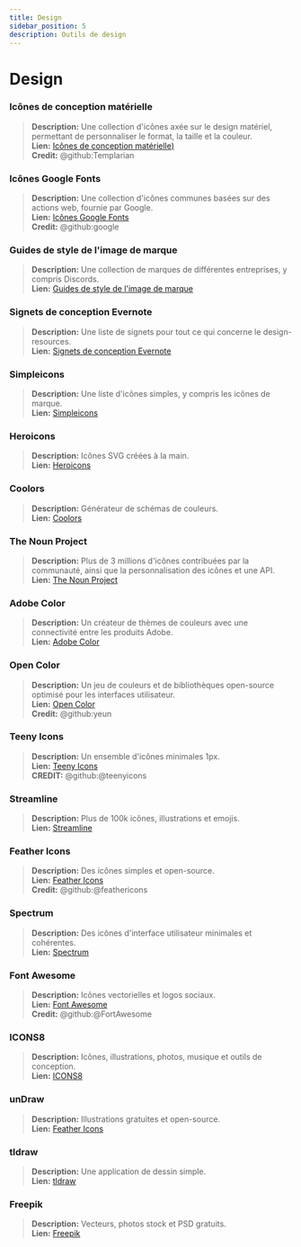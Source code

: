```yaml
---
title: Design
sidebar_position: 5
description: Outils de design
---
```


# Design
### **Icônes de conception matérielle**
> __Description:__ Une collection d'icônes axée sur le design matériel, permettant de personnaliser le format, la taille et la couleur. <br/>
__Lien:__ [Icônes de conception matérielle)](https://materialdesignicons.com/)  <br/>
__Credit:__ @github:Templarian

### **Icônes Google Fonts**
> __Description:__ Une collection d'icônes communes basées sur des actions web, fournie par Google. <br/>
__Lien:__ [Icônes Google Fonts](https://fonts.google.com/icons) <br/>
__Credit:__ @github:google

### **Guides de style de l'image de marque**
> __Description:__ Une collection de marques de différentes entreprises, y compris Discords.   <br/>
__Lien:__ [Guides de style de l'image de marque](https://brandingstyleguides.com/)

### **Signets de conception Evernote**
> __Description:__ Une liste de signets pour tout ce qui concerne le design-resources.  <br/>
__Lien:__ [Signets de conception Evernote](https://www.evernote.design/)  <br/>

### **Simpleicons**
> __Description:__ Une liste d'icônes simples, y compris les icônes de marque.   <br/>
__Lien:__ [Simpleicons](https://simpleicons.org/)

### **Heroicons**
> __Description:__ Icônes SVG créées à la main.   <br/>
__Lien:__ [Heroicons](https://heroicons.com/)

### **Coolors**
> __Description:__ Générateur de schémas de couleurs.   <br/>
__Lien:__ [Coolors](https://coolors.co/)

### **The Noun Project**
> __Description:__ Plus de 3 millions d'icônes contribuées par la communauté, ainsi que la personnalisation des icônes et une API.  <br/>
__Lien:__ [The Noun Project](https://thenounproject.com/)

### **Adobe Color**
> __Description:__ Un créateur de thèmes de couleurs avec une connectivité entre les produits Adobe.  <br/>
__Lien:__ [Adobe Color](https://color.adobe.com/)

### **Open Color**
> __Description:__ Un jeu de couleurs et de bibliothèques open-source optimisé pour les interfaces utilisateur.  <br/>
__Lien:__ [Open Color](https://yeun.github.io/open-color/)  <br/>
__Credit:__ @github:yeun

### **Teeny Icons**
> __Description:__ Un ensemble d'icônes minimales 1px.  <br/>
__Lien:__ [Teeny Icons](https://teenyicons.com/)  <br/>
__CREDIT:__ @github:@teenyicons

### **Streamline**
> __Description:__ Plus de 100k icônes, illustrations et emojis.  <br/>
__Lien:__ [Streamline](https://streamlinehq.com/)  

### **Feather Icons**
> __Description:__ Des icônes simples et open-source.  <br/>
__Lien:__ [Feather Icons](https://feathericons.com/)  <br/>
__Credit:__ @github:@feathericons

### **Spectrum**
> __Description:__ Des icônes d'interface utilisateur minimales et cohérentes.  <br/>
__Lien:__ [Spectrum](https://spectrum.adobe.com/page/icons/)  

### **Font Awesome**
> __Description:__ Icônes vectorielles et logos sociaux.  <br/>
__Lien:__ [Font Awesome](https://fontawesome.com/)  <br/>
__Credit:__ @github:@FortAwesome

### **ICONS8**
> __Description:__ Icônes, illustrations, photos, musique et outils de conception.  <br/>
__Lien:__ [ICONS8](https://icons8.com/)  

### **unDraw**
> __Description:__ Illustrations gratuites et open-source.  <br/>
__Lien:__ [Feather Icons](https://undraw.co/)  

### **tldraw**
> __Description:__ Une application de dessin simple.  <br/>
__Lien:__ [tldraw](https://www.tldraw.com/)

### **Freepik**
> __Description:__ Vecteurs, photos stock et PSD gratuits.  <br/>
__Lien:__ [Freepik](https://freepik.com/) 
